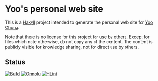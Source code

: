 # Yoo's personal web site

This is a [Hakyll] project intended to generate the personal web site for [Yoo Chung].

Note that there is no license for this project for use by others.
Except for files which note otherwise, do not copy any of the content.
The content is publicly visible for knowledge sharing, not for direct use by others.

[Hakyll]: https://jaspervdj.be/hakyll/
[Yoo Chung]: https://chungyc.org/

## Status

[![Build](https://github.com/chungyc/site-personal/actions/workflows/build.yml/badge.svg)](https://github.com/chungyc/site-personal/actions/workflows/build.yml)
[![Ormolu](https://github.com/chungyc/site-personal/actions/workflows/ormolu.yml/badge.svg)](https://github.com/chungyc/site-personal/actions/workflows/ormolu.yml)
[![HLint](https://github.com/chungyc/site-personal/actions/workflows/hlint.yml/badge.svg)](https://github.com/chungyc/site-personal/actions/workflows/hlint.yml)
